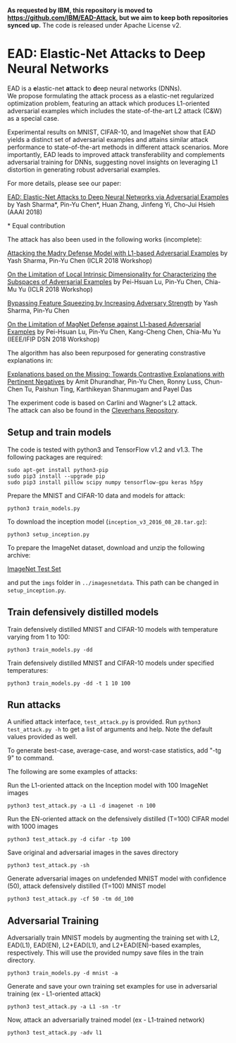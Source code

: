 **As requested by IBM, this repository is moved to https://github.com/IBM/EAD-Attack, but we aim to keep both repositories synced up.** The code is released under Apache License v2.

EAD: Elastic-Net Attacks to Deep Neural Networks 
=====================================

EAD is a **e**lastic-net **a**ttack to **d**eep neural networks (DNNs).  
We propose formulating the attack process as a elastic-net regularized optimization problem, featuring an attack which produces L1-oriented adversarial examples which includes the state-of-the-art L2 attack (C&W) as a special case. 

Experimental results on MNIST, CIFAR-10, and ImageNet show that EAD yields a distinct set of adversarial examples and attains similar attack performance to state-of-the-art methods in different attack scenarios. More importantly, EAD leads to improved attack transferability and complements adversarial training for DNNs, suggesting novel insights on leveraging L1 distortion in generating robust adversarial examples. 

For more details, please see our paper:

[EAD: Elastic-Net Attacks to Deep Neural Networks via Adversarial Examples](https://arxiv.org/abs/1709.04114)
by Yash Sharma\*, Pin-Yu Chen\*, Huan Zhang, Jinfeng Yi, Cho-Jui Hsieh (AAAI 2018)

\* Equal contribution

The attack has also been used in the following works (incomplete):

[Attacking the Madry Defense Model with L1-based Adversarial Examples](https://arxiv.org/abs/1710.10733)
by Yash Sharma, Pin-Yu Chen (ICLR 2018 Workshop)

[On the Limitation of Local Intrinsic Dimensionality for Characterizing the Subspaces of Adversarial Examples](https://arxiv.org/abs/1803.09638) by Pei-Hsuan Lu, Pin-Yu Chen, Chia-Mu Yu (ICLR 2018 Workshop)

[Bypassing Feature Squeezing by Increasing Adversary Strength](https://arxiv.org/abs/1803.09868)
by Yash Sharma, Pin-Yu Chen

[On the Limitation of MagNet Defense against L1-based Adversarial Examples](https://arxiv.org/abs/1805.00310)
by Pei-Hsuan Lu, Pin-Yu Chen, Kang-Cheng Chen, Chia-Mu Yu (IEEE/IFIP DSN 2018 Workshop)

The algorithm has also been repurposed for generating constrastive explanations in:

[Explanations based on the Missing: Towards Contrastive Explanations with Pertinent Negatives](https://arxiv.org/abs/1802.07623)
by Amit Dhurandhar, Pin-Yu Chen, Ronny Luss, Chun-Chen Tu, Paishun Ting, Karthikeyan Shanmugam and Payel Das

The experiment code is based on Carlini and Wagner's L2 attack.  
The attack can also be found in the [Cleverhans Repository](http://cleverhans.readthedocs.io/en/latest/_modules/cleverhans/attacks.html#ElasticNetMethod).


Setup and train models
-------------------------------------

The code is tested with python3 and TensorFlow v1.2 and v1.3. The following
packages are required:

```
sudo apt-get install python3-pip
sudo pip3 install --upgrade pip
sudo pip3 install pillow scipy numpy tensorflow-gpu keras h5py
```

Prepare the MNIST and CIFAR-10 data and models for attack:

```
python3 train_models.py
```

To download the inception model (`inception_v3_2016_08_28.tar.gz`):

```
python3 setup_inception.py
```

To prepare the ImageNet dataset, download and unzip the following archive:

[ImageNet Test Set](http://jaina.cs.ucdavis.edu/datasets/adv/imagenet/img.tar.gz)


and put the `imgs` folder in `../imagesnetdata`. This path can be changed
in `setup_inception.py`.

Train defensively distilled models
-------------------------------------

Train defensively distilled MNIST and CIFAR-10 models with temperature varying from 1 to 100:

```
python3 train_models.py -dd
```

Train defensively distilled MNIST and CIFAR-10 models under specified temperatures:

```
python3 train_models.py -dd -t 1 10 100
```

Run attacks
--------------------------------------

A unified attack interface, `test_attack.py` is provided. Run `python3 test_attack.py -h`
to get a list of arguments and help. Note the default values provided as well. 

To generate best-case, average-case, and worst-case statistics, add "-tg 9" to command.

The following are some examples of attacks:

Run the L1-oriented attack on the Inception model with 100 ImageNet images

```
python3 test_attack.py -a L1 -d imagenet -n 100
```

Run the EN-oriented attack on the defensively distilled (T=100) CIFAR model with 1000 images

```
python3 test_attack.py -d cifar -tp 100
```

Save original and adversarial images in the saves directory

```
python3 test_attack.py -sh
```

Generate adversarial images on undefended MNIST model with confidence (50), attack defensively distilled (T=100) MNIST model

```
python3 test_attack.py -cf 50 -tm dd_100
```

Adversarial Training
-------------------------------------

Adversarially train MNIST models by augmenting the training set with L2, EAD(L1), EAD(EN), L2+EAD(L1), and L2+EAD(EN)-based examples, respectively. This will use the provided numpy save files in the train directory.

```
python3 train_models.py -d mnist -a
```

Generate and save your own training set examples for use in adversarial training (ex - L1-oriented attack)

```
python3 test_attack.py -a L1 -sn -tr
```

Now, attack an adversarially trained model (ex - L1-trained network)

```
python3 test_attack.py -adv l1
```
